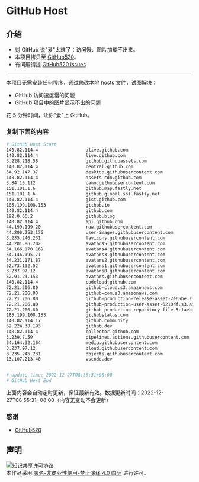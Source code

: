 # GitHub Host
## 介绍
- 对 GitHub 说"爱"太难了：访问慢、图片加载不出来。
- 本项目拷贝至 [GitHub520](https://github.com/521xueweihan/GitHub520)。
- 有问题请提 [GitHub520 issues](https://github.com/521xueweihan/GitHub520/issues/new)

---

本项目无需安装任何程序，通过修改本地 hosts 文件，试图解决：
- GitHub 访问速度慢的问题
- GitHub 项目中的图片显示不出的问题

花 5 分钟时间，让你"爱"上 GitHub。

### 复制下面的内容
```bash
# GitHub Host Start
140.82.114.4                  alive.github.com
140.82.114.4                  live.github.com
3.228.218.58                  github.githubassets.com
140.82.114.4                  central.github.com
54.92.147.37                  desktop.githubusercontent.com
140.82.114.4                  assets-cdn.github.com
3.84.15.112                   camo.githubusercontent.com
151.101.1.6                   github.map.fastly.net
151.101.1.6                   github.global.ssl.fastly.net
140.82.114.4                  gist.github.com
185.199.108.153               github.io
140.82.114.4                  github.com
192.0.66.2                    github.blog
140.82.114.4                  api.github.com
44.199.199.20                 raw.githubusercontent.com
44.200.253.176                user-images.githubusercontent.com
3.235.246.231                 favicons.githubusercontent.com
44.201.86.202                 avatars5.githubusercontent.com
54.166.170.169                avatars4.githubusercontent.com
54.146.195.71                 avatars3.githubusercontent.com
34.231.171.87                 avatars2.githubusercontent.com
52.73.132.52                  avatars1.githubusercontent.com
3.237.97.12                   avatars0.githubusercontent.com
52.91.23.153                  avatars.githubusercontent.com
140.82.114.4                  codeload.github.com
72.21.206.80                  github-cloud.s3.amazonaws.com
72.21.206.80                  github-com.s3.amazonaws.com
72.21.206.80                  github-production-release-asset-2e65be.s3.amazonaws.com
72.21.206.80                  github-production-user-asset-6210df.s3.amazonaws.com
72.21.206.80                  github-production-repository-file-5c1aeb.s3.amazonaws.com
185.199.108.153               githubstatus.com
140.82.114.17                 github.community
52.224.38.193                 github.dev
140.82.114.4                  collector.github.com
3.239.7.59                    pipelines.actions.githubusercontent.com
54.164.32.164                 media.githubusercontent.com
3.237.97.12                   cloud.githubusercontent.com
3.235.246.231                 objects.githubusercontent.com
13.107.213.40                 vscode.dev


# Update time: 2022-12-27T08:55:31+08:00
# GitHub Host End

```
上面内容会自动定时更新，保证最新有效。数据更新时间：2022-12-27T08:55:31+08:00（内容无变动不会更新）

### 感谢

- [GitHub520](https://github.com/521xueweihan/GitHub520)

## 声明
<a rel="license" href="https://creativecommons.org/licenses/by-nc-nd/4.0/deed.zh"><img alt="知识共享许可协议" style="border-width: 0" src="https://licensebuttons.net/l/by-nc-nd/4.0/88x31.png"></a><br>本作品采用 <a rel="license" href="https://creativecommons.org/licenses/by-nc-nd/4.0/deed.zh">署名-非商业性使用-禁止演绎 4.0 国际</a> 进行许可。